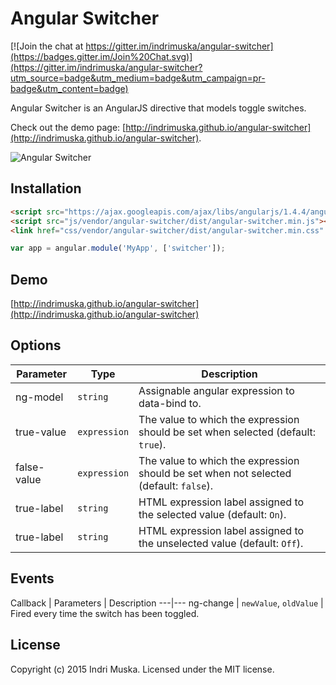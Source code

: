 # Angular Switcher
[![Join the chat at https://gitter.im/indrimuska/angular-switcher](https://badges.gitter.im/Join%20Chat.svg)](https://gitter.im/indrimuska/angular-switcher?utm_source=badge&utm_medium=badge&utm_campaign=pr-badge&utm_content=badge)

Angular Switcher is an AngularJS directive that models toggle switches.

Check out the demo page: [http://indrimuska.github.io/angular-switcher](http://indrimuska.github.io/angular-switcher).

![Angular Switcher](http://indrimuska.github.io/angular-switcher/img/angular-switcher.png)

## Installation
```html
<script src="https://ajax.googleapis.com/ajax/libs/angularjs/1.4.4/angular.js"></script>
<script src="js/vendor/angular-switcher/dist/angular-switcher.min.js"></script>
<link href="css/vendor/angular-switcher/dist/angular-switcher.min.css" rel="stylesheet">
```
```js
var app = angular.module('MyApp', ['switcher']);
```

## Demo
[http://indrimuska.github.io/angular-switcher](http://indrimuska.github.io/angular-switcher)

## Options
Parameter | Type | Description
---|---|---
ng-model | `string` | Assignable angular expression to data-bind to.
true-value | `expression` | The value to which the expression should be set when selected (default: `true`).
false-value | `expression` | The value to which the expression should be set when not selected (default: `false`).
true-label | `string` | HTML expression label assigned to the selected value (default: `On`).
true-label | `string` | HTML expression label assigned to the unselected value (default: `Off`).

## Events
Callback | Parameters | Description
---|---
ng-change | `newValue`, `oldValue` | Fired every time the switch has been toggled.

## License
Copyright (c) 2015 Indri Muska. Licensed under the MIT license.